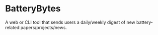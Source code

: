 # BatteryBytes
A web or CLI tool that sends users a daily/weekly digest of new battery-related papers/projects/news.
